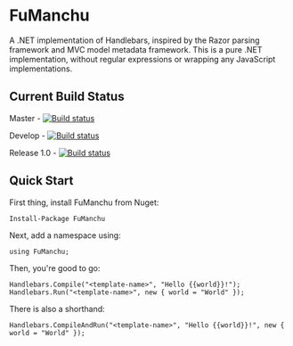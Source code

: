 FuManchu
========

A .NET implementation of Handlebars, inspired by the Razor parsing framework and MVC model metadata framework. This is a pure .NET implementation, without regular expressions or wrapping any JavaScript implementations.

Current Build Status
--------------------

Master - [![Build status](https://ci.appveyor.com/api/projects/status/yl1kuo2q42i8e7j0/branch/master?svg=true)](https://ci.appveyor.com/project/Antaris/fumanchu/branch/master)

Develop - [![Build status](https://ci.appveyor.com/api/projects/status/yl1kuo2q42i8e7j0/branch/develop?svg=true)](https://ci.appveyor.com/project/Antaris/fumanchu/branch/develop)

Release 1.0 - [![Build status](https://ci.appveyor.com/api/projects/status/yl1kuo2q42i8e7j0/branch/release-1.0?svg=true)](https://ci.appveyor.com/project/Antaris/fumanchu/branch/release-1.0)

Quick Start
-----------

First thing, install FuManchu from Nuget:

    Install-Package FuManchu

Next, add a namespace using:

    using FuManchu;

Then, you're good to go:

    Handlebars.Compile("<template-name>", "Hello {{world}}!");
    Handlebars.Run("<template-name>", new { world = "World" });

There is also a shorthand:

    Handlebars.CompileAndRun("<template-name>", "Hello {{world}}!", new { world = "World" });
